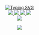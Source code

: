 <p align="center">
<a href="https://github.com/optimalgrowyt">
    <img src="https://readme-typing-svg.demolab.com?font=Firacode&size=24&duration=3000&pause=500&color=AE87FF&multiline=true&center=true&vCenter=true&width=265&height=124&lines=Dr Abdul+Matin+Karimi;Optimal Grow YT ; Hobbyist developer" alt="Typing SVG" />
</a>
<br/>

<a href="https://www.youtube.com/@optimalgrowYT/videos">
    <img src="https://img.shields.io/badge/-youtube-red?style=flat-square&logo=youtube">
</a> 
<a href="https://t.me/optimalgrowyt">
    <img src="https://img.shields.io/badge/Channel-blue?style=flat-square&logo=telegram">
</a> 
<a href="https://www.facebook.com/dr.abdulmatinkarimi/">
    <img src="https://img.shields.io/badge/-facebook-blue?style=flat-square&logo=facebook">
</a>
<a href="https://www.instagram.com/doctor_amk">
    <img src="https://img.shields.io/badge/-instagram-gray?style=flat-square&logo=instagram">
</a>
<br/> 

<a href="https://github.com/optimalgrowyt">
    <img src="https://github-stats-alpha.vercel.app/api?username=optimalgrowyt&cc=22272e&tc=37BCF6&ic=AE87FF&bc=AE87FF">
</a>
<br>
</p>

<a href="https://github.com/optimalgrowyt">
    <p align="center">
         <img src="https://skillicons.dev/icons?i=xd,figma,github,vscode,linkedin,postman,git,alpinejs,vue,js,jquery,laravel,linux,md,nuxtjs,php,mysql,html,css,py,sass,tailwind,ts,solidity&perline=8" />
    </p>
   
</a>

